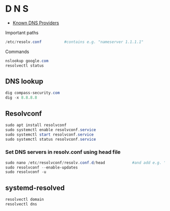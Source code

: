 # D N S

- [Known DNS Providers](https://kb.adguard.com/en/general/dns-providers)

Important paths
````powershell
/etc/resolv.conf          #contains e.g. "nameserver 1.1.1.1"
````

Commands
````powershell
nslookup google.com
resolvectl status
````

## DNS lookup
````powershell
dig compass-security.com
dig -x 8.8.8.8
````

## Resolvconf
````powershell
sudo apt install resolvconf
sudo systemctl enable resolvconf.service
sudo systemctl start resolvconf.service
sudo systemctl status resolvconf.service
````
### Set DNS servers in resolv.conf using head file
````powershell
sudo nano /etc/resolvconf/resolv.conf.d/head            #and add e.g. "nameserver 1.1.1.1"
sudo resolvconf --enable-updates
sudo resolvconf -u
````

## systemd-resolved
````powershell
resolvectl domain
resolvectl dns
````
